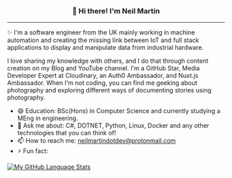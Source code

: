 
<h3 align="center">👋 Hi there! I'm Neil Martin</h3>
<p align="center">
</p>

---
✨ I'm a software engineer from the UK mainly working in machine automation and creating the missing link between IoT and full stack applications to display and manipulate data from industrial hardware.

I love sharing my knowledge with others, and I do that through content creation on my Blog and YouTube channel. I'm a GitHub Star, Media Developer Expert at Cloudinary, an Auth0 Ambassador, and Nuxt.js Ambassador. When I'm not coding, you can find me geeking about photography and exploring different ways of documenting stories using photography.


- 😄 Education: BSc(Hons) in Computer Science and currently studying a MEng in engineering.
- 💬 Ask me about: C#, DOTNET, Python, Linux, Docker and any other technologies that you can think of!
- 📫 How to reach me: neilmartindotdev@protonmail.com
- ⚡ Fun fact: 

[![My GitHub Language Stats](https://github-readme-stats.vercel.app/api/top-langs/?username=neilmartindev&langs_count=5&theme=radical)]()

